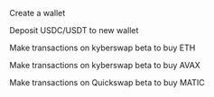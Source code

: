 Create a wallet

Deposit USDC/USDT to new wallet 

Make transactions on kyberswap beta to buy ETH

Make transactions on kyberswap beta to buy AVAX

Make transactions on Quickswap beta to buy MATIC
